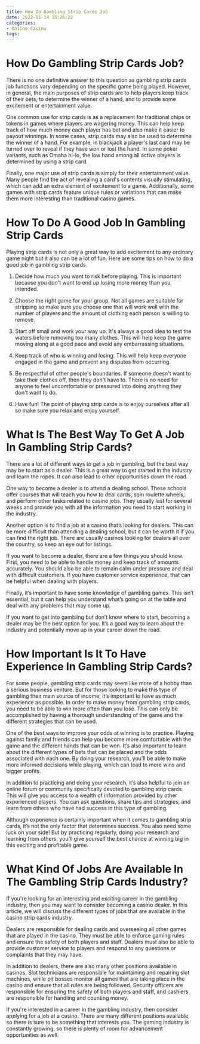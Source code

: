 ```yaml
---
title: How Do Gambling Strip Cards Job
date: 2022-11-14 15:26:22
categories:
- Online Casino
tags:
---
```



#  How Do Gambling Strip Cards Job?

There is no one definitive answer to this question as gambling strip cards job functions vary depending on the specific game being played. However, in general, the main purposes of strip cards are to help players keep track of their bets, to determine the winner of a hand, and to provide some excitement or entertainment value.

One common use for strip cards is as a replacement for traditional chips or tokens in games where players are wagering money. This can help keep track of how much money each player has bet and also make it easier to payout winnings. In some cases, strip cards may also be used to determine the winner of a hand. For example, in blackjack a player's last card may be turned over to reveal if they have won or lost the hand. In some poker variants, such as Omaha hi-lo, the low hand among all active players is determined by using a strip card.

Finally, one major use of strip cards is simply for their entertainment value. Many people find the act of revealing a card's contents visually stimulating, which can add an extra element of excitement to a game. Additionally, some games with strip cards feature unique rules or variations that can make them more interesting than traditional casino games.

#  How To Do A Good Job In Gambling Strip Cards 

Playing strip cards is not only a great way to add excitement to any ordinary game night but it also can be a lot of fun. Here are some tips on how to do a good job in gambling strip cards.

1. Decide how much you want to risk before playing. This is important because you don't want to end up losing more money than you intended.

2. Choose the right game for your group. Not all games are suitable for stripping so make sure you choose one that will work well with the number of players and the amount of clothing each person is willing to remove.

3. Start off small and work your way up. It's always a good idea to test the waters before removing too many clothes. This will help keep the game moving along at a good pace and avoid any embarrassing situations.

4. Keep track of who is winning and losing. This will help keep everyone engaged in the game and prevent any disputes from occurring.

5. Be respectful of other people's boundaries. If someone doesn't want to take their clothes off, then they don't have to. There is no need for anyone to feel uncomfortable or pressured into doing anything they don't want to do.

6. Have fun! The point of playing strip cards is to enjoy ourselves after all so make sure you relax and enjoy yourself.

#  What Is The Best Way To Get A Job In Gambling Strip Cards?

There are a lot of different ways to get a job in gambling, but the best way may be to start as a dealer. This is a great way to get started in the industry and learn the ropes. It can also lead to other opportunities down the road.

One way to become a dealer is to attend a dealing school. These schools offer courses that will teach you how to deal cards, spin roulette wheels, and perform other tasks related to casino jobs. They usually last for several weeks and provide you with all the information you need to start working in the industry.

Another option is to find a job at a casino that’s looking for dealers. This can be more difficult than attending a dealing school, but it can be worth it if you can find the right job. There are usually casinos looking for dealers all over the country, so keep an eye out for listings.

If you want to become a dealer, there are a few things you should know. First, you need to be able to handle money and keep track of amounts accurately. You should also be able to remain calm under pressure and deal with difficult customers. If you have customer service experience, that can be helpful when dealing with players.

Finally, it’s important to have some knowledge of gambling games. This isn’t essential, but it can help you understand what’s going on at the table and deal with any problems that may come up.

If you want to get into gambling but don’t know where to start, becoming a dealer may be the best option for you. It’s a good way to learn about the industry and potentially move up in your career down the road.

#  How Important Is It To Have Experience In Gambling Strip Cards?

For some people, gambling strip cards may seem like more of a hobby than a serious business venture. But for those looking to make this type of gambling their main source of income, it’s important to have as much experience as possible. In order to make money from gambling strip cards, you need to be able to win more often than you lose. This can only be accomplished by having a thorough understanding of the game and the different strategies that can be used.

One of the best ways to improve your odds at winning is to practice. Playing against family and friends can help you become more comfortable with the game and the different hands that can be won. It’s also important to learn about the different types of bets that can be placed and the odds associated with each one. By doing your research, you’ll be able to make more informed decisions while playing, which can lead to more wins and bigger profits.

In addition to practicing and doing your research, it’s also helpful to join an online forum or community specifically devoted to gambling strip cards. This will give you access to a wealth of information provided by other experienced players. You can ask questions, share tips and strategies, and learn from others who have had success in this type of gambling.

Although experience is certainly important when it comes to gambling strip cards, it’s not the only factor that determines success. You also need some luck on your side! But by practicing regularly, doing your research and learning from others, you’ll give yourself the best chance at winning big in this exciting and profitable game.

#  What Kind Of Jobs Are Available In The Gambling Strip Cards Industry?

If you're looking for an interesting and exciting career in the gambling industry, then you may want to consider becoming a casino dealer. In this article, we will discuss the different types of jobs that are available in the casino strip cards industry.

Dealers are responsible for dealing cards and overseeing all other games that are played in the casino. They must be able to enforce gaming rules and ensure the safety of both players and staff. Dealers must also be able to provide customer service to players and respond to any questions or complaints that they may have.

In addition to dealers, there are also many other positions available in casinos. Slot technicians are responsible for maintaining and repairing slot machines, while pit bosses monitor all games that are taking place in the casino and ensure that all rules are being followed. Security officers are responsible for ensuring the safety of both players and staff, and cashiers are responsible for handling and counting money.

If you're interested in a career in the gambling industry, then consider applying for a job at a casino. There are many different positions available, so there is sure to be something that interests you. The gaming industry is constantly growing, so there is plenty of room for advancement opportunities as well.